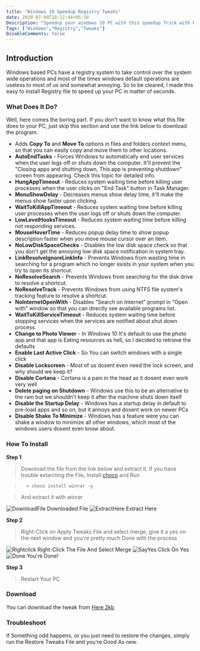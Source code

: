 ```yaml
---
title: "Windows 10 Speedup Registry Tweaks"
date: 2020-07-09T10:12:44+05:30
Description: "Speedup your windows 10 PC with this speedup Trick with Registry"
Tags: ["Windows","Registry","Tweaks"]
DisableComments: false
---
```

## Introduction
Windows based PCs have a registry system to take control over the system wide operations and most of the times windows default operations are useless to most of us and somewhat annoying. So to be cleared, I made this easy to install Registry file to speed up your PC in matter of seconds.

### What Does It Do?
Well, here comes the boring part. If you don't want to know what this file does to your PC, just skip this section and use the link below to download the program.

* Adds **Copy To** and **Move To** options in files and folders context menu, so that you can easily copy and move them to other locations.
* **AutoEndTasks** - Forces Windows to automatically end user services when the user logs off or shuts down the computer. It'll prevent the "Closing apps and shutting down, This app is preventing shutdown" screen from appearing. Check this topic for detailed info.
* **HungAppTimeout** - Reduces system waiting time before killing user processes when the user clicks on "End Task" button in Task Manager.
* **MenuShowDelay** - Decreases menus show delay time, it'll make the menus show faster upon clicking.
* **WaitToKillAppTimeout** - Reduces system waiting time before killing user processes when the user logs off or shuts down the computer.
* **LowLevelHooksTimeout** - Reduces system waiting time before killing not responding services.
* **MouseHoverTime** - Reduces popup delay time to show popup description faster when you move mouse cursor over an item.
* **NoLowDiskSpaceChecks** - Disables the low disk space check so that you don't get the annoying low disk space notification in system tray.
* **LinkResolveIgnoreLinkInfo** - Prevents Windows from wasting time in searching for a program which no longer exists in your system when you try to open its shortcut.
* **NoResolveSearch** - Prevents Windows from searching for the disk drive to resolve a shortcut.
* **NoResolveTrack** - Prevents Windows from using NTFS file system's tracking feature to resolve a shortcut.
* **NoInternetOpenWith** - Disables "Search on Internet" prompt in "Open with" window so that you can directly see available programs list.
* **WaitToKillServiceTimeout** - Reduces system waiting time before stopping services when the services are notified about shut down process.
* **Change to Photo Viewer** - In Windows 10 It's default to use the photo app and that app is Eating resources as hell, so I decided to retrieve the defaults
* **Enable Last Active Click** - So You can switch windows with a single click
* **Disable Lockscreen** - Most of us dosent even need the lock screen, and why should we keep it?
* **Disable Cortana** - Cortana is a pain in the head as it dosent even work very well
* **Delete paging on Shutdown** - Windows use this to be an alternative to the ram but we shouldn't keep it after the machine shuts down itself
* **Disable the Startup Delay** - Windows has a startup delay in default to pre-load apps and so on, but it annoys and dosent work on newer PCs
* **Disable Shake To Minimize** - Windows has a feature were you can shake a window to minimize all other windows, which most of the windows users dosent even know about.

### How To Install
**Step 1**
> Download the file from the link below and extract it. If you have trouble extarcting the File, Install [choco](/post/the-package-manager-for-windows-chocolatey/) and Run

>       > choco install winrar -y

> And extract it with winrar

![DownloadFile](/uploads/20200709_105201.png "Downloaded")
Downloaded File
![ExtractHere](/uploads/20200709_105202.png "Extracted")
Extract Here

**Step 2**
> Right-Click on Apply Tweaks File and select merge, give it a yes on the next window and you're pretty much Done with the process

![Rightclick](/uploads/20200709_105203.png "Merged")
Right-Click The File And Select Merge
![SayYes](/uploads/20200709_105204.png "Yes")
Click On Yes
![Done](/uploads/20200709_105205.png "Done")
You're Done!

**Step 3**
> Restart Your PC

### Download
You can download the tweak from [Here 2kb](https://www5.zippyshare.com/v/3zA7eFwV/file.html)

### Troubleshoot
If Something odd happens, or you just need to restore the changes, simply run the Restore Tweaks File and you're Good As new.